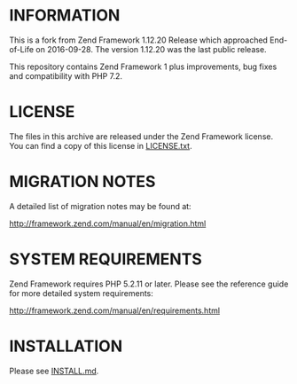 INFORMATION
===================

This is a fork from Zend Framework 1.12.20 Release which approached End-of-Life on 2016-09-28. The version 1.12.20 was
the last public release.

This repository contains Zend Framework 1 plus improvements, bug fixes and compatibility with PHP 7.2.

LICENSE
=======

The files in this archive are released under the Zend Framework license.
You can find a copy of this license in [LICENSE.txt](LICENSE.txt).


MIGRATION NOTES
===============

A detailed list of migration notes may be found at:

http://framework.zend.com/manual/en/migration.html

SYSTEM REQUIREMENTS
===================

Zend Framework requires PHP 5.2.11 or later. Please see the reference
guide for more detailed system requirements:

http://framework.zend.com/manual/en/requirements.html

INSTALLATION
============

Please see [INSTALL.md](INSTALL.md).